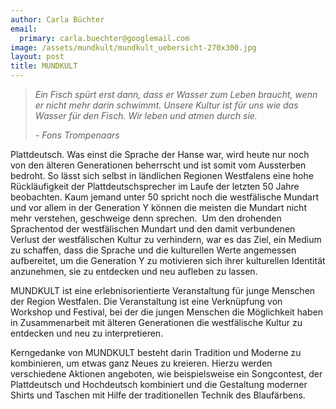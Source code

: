 ```yaml
---
author: Carla Büchter
email:
  primary: carla.buechter@googlemail.com
image: /assets/mundkult/mundkult_uebersicht-270x300.jpg
layout: post
title: MUNDKULT
---
```


<blockquote><i>Ein Fisch spürt erst dann, dass er Wasser zum Leben braucht, wenn er nicht mehr darin schwimmt. Unsere Kultur ist für uns wie das Wasser für den Fisch. Wir leben und atmen durch sie.</i>

<i>- Fons Trompenaars</i></blockquote>
Plattdeutsch. Was einst die Sprache der Hanse war, wird heute nur noch von den älteren Generationen beherrscht und ist somit vom Aussterben bedroht. So lässt sich selbst in ländlichen Regionen Westfalens eine hohe Rückläufigkeit der Plattdeutschsprecher im Laufe der letzten 50 Jahre beobachten. Kaum jemand unter 50 spricht noch die westfälische Mundart und vor allem in der Generation Y können die meisten die Mundart nicht mehr verstehen, geschweige denn sprechen.  Um den drohenden Sprachentod der westfälischen Mundart und den damit verbundenen Verlust der westfälischen Kultur zu verhindern, war es das Ziel, ein Medium zu schaffen, dass die Sprache und die kulturellen Werte angemessen aufbereitet, um die Generation Y zu motivieren sich ihrer kulturellen Identität anzunehmen, sie zu entdecken und neu aufleben zu lassen.

MUNDKULT ist eine erlebnisorientierte Veranstaltung für junge Menschen der Region Westfalen. Die Veranstaltung ist eine Verknüpfung von Workshop und Festival, bei der die jungen Menschen die Möglichkeit haben in Zusammenarbeit mit älteren Generationen die westfälische Kultur zu entdecken und neu zu interpretieren.

Kerngedanke von MUNDKULT besteht darin Tradition und Moderne zu kombinieren, um etwas ganz Neues zu kreieren.
Hierzu werden verschiedene Aktionen angeboten, wie beispielsweise ein Songcontest, der Plattdeutsch und Hochdeutsch kombiniert und die Gestaltung moderner Shirts und Taschen mit Hilfe der traditionellen Technik des Blaufärbens.
